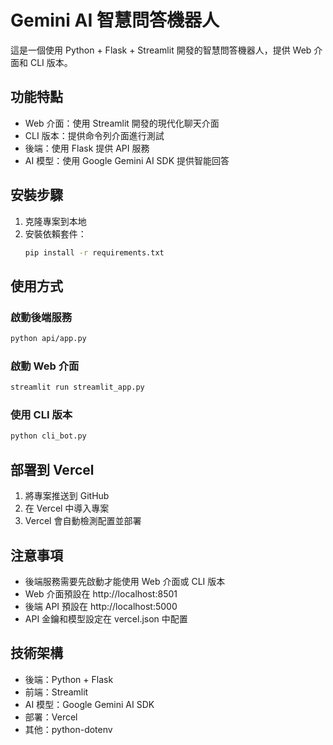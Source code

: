 # Gemini AI 智慧問答機器人

這是一個使用 Python + Flask + Streamlit 開發的智慧問答機器人，提供 Web 介面和 CLI 版本。

## 功能特點

- Web 介面：使用 Streamlit 開發的現代化聊天介面
- CLI 版本：提供命令列介面進行測試
- 後端：使用 Flask 提供 API 服務
- AI 模型：使用 Google Gemini AI SDK 提供智能回答

## 安裝步驟

1. 克隆專案到本地
2. 安裝依賴套件：
   ```bash
   pip install -r requirements.txt
   ```

## 使用方式

### 啟動後端服務

```bash
python api/app.py
```

### 啟動 Web 介面

```bash
streamlit run streamlit_app.py
```

### 使用 CLI 版本

```bash
python cli_bot.py
```

## 部署到 Vercel

1. 將專案推送到 GitHub
2. 在 Vercel 中導入專案
3. Vercel 會自動檢測配置並部署

## 注意事項

- 後端服務需要先啟動才能使用 Web 介面或 CLI 版本
- Web 介面預設在 http://localhost:8501
- 後端 API 預設在 http://localhost:5000
- API 金鑰和模型設定在 vercel.json 中配置

## 技術架構

- 後端：Python + Flask
- 前端：Streamlit
- AI 模型：Google Gemini AI SDK
- 部署：Vercel
- 其他：python-dotenv 